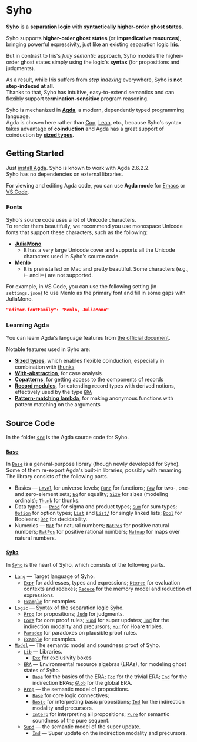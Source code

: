# Syho

**Syho** is a **separation logic** with **syntactically higher-order ghost
states**.

Syho supports **higher-order ghost states** (or **impredicative resources**),
bringing powerful expressivity, just like an existing separation logic
[**Iris**](https://iris-project.org/).

But in contrast to Iris's *fully semantic* approach, Syho models the
higher-order ghost states simply using the logic's **syntax** (for propositions
and judgments).

As a result, while Iris suffers from *step indexing* everywhere, Syho is **not
step-indexed at all**.  
Thanks to that, Syho has intuitive, easy-to-extend semantics and can flexibly
support **termination-sensitive** program reasoning.

Syho is mechanized in [**Agda**](https://agda.readthedocs.io/en/latest/), a
modern, dependently typed programming language.  
Agda is chosen here rather than [Coq](https://coq.inria.fr/),
[Lean](https://leanprover.github.io/), etc., because Syho's syntax takes
advantage of **coinduction** and Agda has a great support of coinduction by
[**sized types**](https://agda.readthedocs.io/en/latest/language/sized-types.html).

## Getting Started

Just [install Agda](https://agda.readthedocs.io/en/latest/getting-started/installation.html).
Syho is known to work with Agda 2.6.2.2.  
Syho has no dependencies on external libraries.

For viewing and editing Agda code, you can use **Agda mode**
for [Emacs](https://agda.readthedocs.io/en/latest/tools/emacs-mode.html)
or [VS Code](https://marketplace.visualstudio.com/items?itemName=banacorn.agda-mode).

### Fonts

Syho's source code uses a lot of Unicode characters.  
To render them beautifully, we recommend you use monospace Unicode fonts that
support these characters, such as the following:
- [**JuliaMono**](https://juliamono.netlify.app/)
    + It has a very large Unicode cover and supports all the Unicode characters
        used in Syho's source code.
- [**Menlo**](https://en.wikipedia.org/wiki/Menlo_(typeface))
    + It is preinstalled on Mac and pretty beautiful. Some characters (e.g., ⊢
        and ⊨) are not supported.

For example, in VS Code, you can use the following setting (in `settings.json`)
to use Menlo as the primary font and fill in some gaps with JuliaMono.
```json
"editor.fontFamily": "Menlo, JuliaMono"
```

### Learning Agda

You can learn Agda's language features from
[the official document](https://agda.readthedocs.io/en/latest/language/index.html).

Notable features used in Syho are:
- [**Sized types**](https://agda.readthedocs.io/en/latest/language/sized-types.html),
    which enables flexible coinduction, especially in combination with
    [thunks](src/Base/Thunk.agda)
- [**With-abstraction**](https://agda.readthedocs.io/en/latest/language/with-abstraction.html),
    for case analysis
- [**Copatterns**](https://agda.readthedocs.io/en/latest/language/copatterns.html),
    for getting access to the components of records
- [**Record modules**](https://agda.readthedocs.io/en/latest/language/record-types.html#record-modules),
    for extending record types with derived notions,
    effectively used by the type [`ERA`](src/Syho/Model/ERA/Base.agda)
- [**Pattern-matching lambda**](https://agda.readthedocs.io/en/latest/language/lambda-abstraction.html#pattern-matching-lambda),
    for making anonymous functions with pattern matching on the arguments

## Source Code

In the folder [`src`](src/) is the Agda source code for Syho.

### [`Base`](src/Base/)

In [`Base`](src/Base/) is a general-purpose library (though newly developed for
Syho).
Some of them re-export Agda's built-in libraries, possibly with renaming.
The library consists of the following parts.

- Basics ―
    [`Level`](src/Base/Level.agda) for universe levels;
    [`Func`](src/Base/Func.agda) for functions;
    [`Few`](src/Base/Eq.agda) for two-, one- and zero-element sets;
    [`Eq`](src/Base/Eq.agda) for equality;
    [`Size`](src/Base/Size.agda) for sizes (modeling ordinals);
    [`Thunk`](src/Base/Thunk.agda) for thunks.
- Data types ―
    [`Prod`](src/Base/Prod.agda) for sigma and product types;
    [`Sum`](src/Base/Sum.agda) for sum types;
    [`Option`](src/Base/Option.agda) for option types;
    [`List`](src/Base/List.agda) and [`List/`](src/Base/List/) for singly linked
    lists;
    [`Bool`](src/Base/Bool.agda) for Booleans;
    [`Dec`](src/Base/Dec.agda) for decidability.
- Numerics ―
    [`Nat`](src/Base/Nat.agda) for natural numbers;
    [`NatPos`](src/Base/NatPos.agda) for positive natural numbers;
    [`RatPos`](src/Base/RatPos.agda) for positive rational numbers;
    [`Natmap`](src/Base/Natmap.agda) for maps over natural numbers.

### [`Syho`](src/Syho/)

In [`Syho`](src/Syho/) is the heart of Syho, which consists of the following
parts.
- [`Lang`](src/Syho/Lang/) ― Target language of Syho.
    + [`Expr`](src/Syho/Lang/Expr.agda) for addresses, types and expressions;
        [`Ktxred`](src/Syho/Lang/Ktxred.agda) for evaluation contexts and
        redexes;
        [`Reduce`](src/Syho/Lang/Reduce.agda) for the memory model and
        reduction of expressions.
    + [`Example`](src/Syho/Lang/Example.agda) for examples.
- [`Logic`](src/Syho/Logic/) ― Syntax of the separation logic Syho.
    + [`Prop`](src/Syho/Logic/Prop.agda) for propositions;
        [`Judg`](src/Syho/Logic/Judg.agda) for judgments.
    + [`Core`](src/Syho/Logic/Core.agda) for core proof rules;
        [`Supd`](src/Syho/Logic/Supd.agda) for super updates;
        [`Ind`](src/Syho/Logic/Ind.agda) for the indirection modality and
        precursors;
        [`Hor`](src/Syho/Logic/Supd.agda) for Hoare triples.
    + [`Paradox`](src/Syho/Logic/Paradox.agda) for paradoxes on plausible proof
        rules.
    + [`Example`](src/Syho/Logic/Example.agda) for examples.
- [`Model`](src/Syho/Model/) ― The semantic model and soundness proof of Syho.
    + [`Lib`](src/Syho/Model/Lib) ― Libraries.
        * [`Exc`](src/Syho/Model/Lib/Exc.agda) for exclusivity boxes
    + [`ERA`](src/Syho/Model/ERA/) ― Environmental resource algebras (ERAs),
        for modeling ghost states of Syho.
        * [`Base`](src/Syho/Model/ERA/Base.agda) for the basics of the ERA;
            [`Top`](src/Syho/Model/ERA/Top.agda) for the trivial ERA;
            [`Ind`](src/Syho/Model/ERA/Ind.agda) for the indirection ERAs;
            [`Glob`](src/Syho/Model/ERA/Glob.agda) for the global ERA.
    + [`Prop`](src/Syho/Model/Prop/) ― the semantic model of propositions.
        * [`Base`](src/Syho/Model/Prop/Base.agda) for core logic connectives;
        * [`Basic`](src/Syho/Model/Prop/Basic.agda) for interpreting basic
            propositions;
            [`Ind`](src/Syho/Model/Prop/Ind.agda) for the indirection modality
            and precursors.
        * [`Interp`](src/Syho/Model/Prop/Interp.agda) for interpreting all
            propositions;
            [`Pure`](src/Syho/Model/Prop/Basic.agda) for semantic soundness of
            the pure sequent.
    + [`Supd`](src/Syho/Model/Supd/) ― the semantic model of the super update.
        * [`Ind`](src/Syho/Model/Supd/Ind.agda) ― Super update on the
            indirection modality and precursors.
